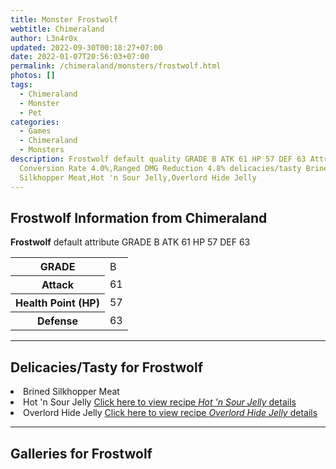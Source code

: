 ```yaml
---
title: Monster Frostwolf
webtitle: Chimeraland
author: L3n4r0x
updated: 2022-09-30T00:18:27+07:00
date: 2022-01-07T20:56:03+07:00
permalink: /chimeraland/monsters/frostwolf.html
photos: []
tags:
  - Chimeraland
  - Monster
  - Pet
categories:
  - Games
  - Chimeraland
  - Monsters
description: Frostwolf default quality GRADE B ATK 61 HP 57 DEF 63 Attributes
  Conversion Rate 4.0%,Ranged DMG Reduction 4.8% delicacies/tasty Brined
  Silkhopper Meat,Hot 'n Sour Jelly,Overlord Hide Jelly
---
```


<section id="bootstrap-wrapper"><link rel="stylesheet" href="https://cdn.statically.io/gh/dimaslanjaka/Web-Manajemen/40ac3225/css/bootstrap-4.5-wrapper.css"/><h2>Frostwolf Information from Chimeraland</h2><p><b>Frostwolf</b> default attribute GRADE B ATK 61 HP 57 DEF 63<table><tr><th>GRADE</th><td>B</td></tr><tr><th>Attack</th><td>61</td></tr><tr><th>Health Point (HP)</th><td>57</td></tr><tr><th>Defense</th><td>63</td></tr></table></p><hr/><h2>Delicacies/Tasty for Frostwolf</h2><li class="d-flex justify-content-between">Brined Silkhopper Meat </li><li class="d-flex justify-content-between">Hot &#x27;n Sour Jelly <a href="/chimeraland/recipes/hot-n-sour-jelly.html">Click here to view recipe <i>Hot &#x27;n Sour Jelly</i> details</a></li><li class="d-flex justify-content-between">Overlord Hide Jelly <a href="/chimeraland/recipes/overlord-hide-jelly.html">Click here to view recipe <i>Overlord Hide Jelly</i> details</a></li><hr/><div id="gallery"><h2>Galleries for Frostwolf</h2><div class="row"></div></div></section>
